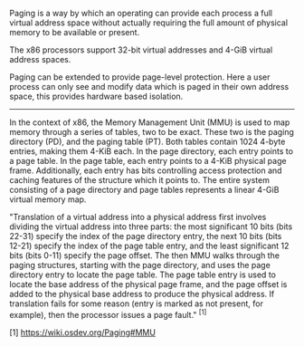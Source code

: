 Paging is a way by which an operating can provide each process a full virtual address space without actually requiring the full amount of physical memory to be available or present.

The x86 processors support 32-bit virtual addresses and 4-GiB virtual address spaces.

Paging can be extended to provide page-level protection.
Here a user process can only see and modify data which is paged in their own address space, this provides hardware based isolation.

----

In the context of x86, the Memory Management Unit (MMU) is used to map memory through a series of tables, two to be exact.
These two is the paging directory (PD), and the paging table (PT).
Both tables contain 1024 4-byte entries, making them 4-KiB each.
In the page directory, each entry points to a page table. In the page table, each entry points to a 4-KiB physical page frame.
Additionally, each entry has bits controlling access protection and caching features of the structure which it points to.
The entire system consisting of a page directory and page tables represents a linear 4-GiB virtual memory map.

"Translation of a virtual address into a physical address first involves dividing the virtual address into three parts: the most significant 10 bits (bits 22-31) specify the index of the page directory entry, the next 10 bits (bits 12-21) specify the index of the page table entry, and the least significant 12 bits (bits 0-11) specify the page offset. The then MMU walks through the paging structures, starting with the page directory, and uses the page directory entry to locate the page table. The page table entry is used to locate the base address of the physical page frame, and the page offset is added to the physical base address to produce the physical address. If translation fails for some reason (entry is marked as not present, for example), then the processor issues a page fault." <sup>[1]</sup>


[1] https://wiki.osdev.org/Paging#MMU
